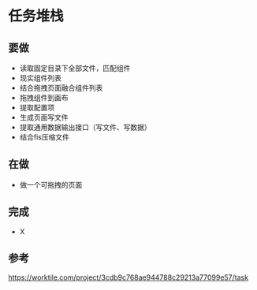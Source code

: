 任务堆栈
======

## 要做

- 读取固定目录下全部文件，匹配组件
- 现实组件列表
- 结合拖拽页面融合组件列表
- 拖拽组件到画布
- 提取配置项
- 生成页面写文件
- 提取通用数据输出接口（写文件、写数据）
- 结合fis压缩文件

## 在做

- 做一个可拖拽的页面 

## 完成

- X

## 参考

https://worktile.com/project/3cdb9c768ae944788c29213a77099e57/task
